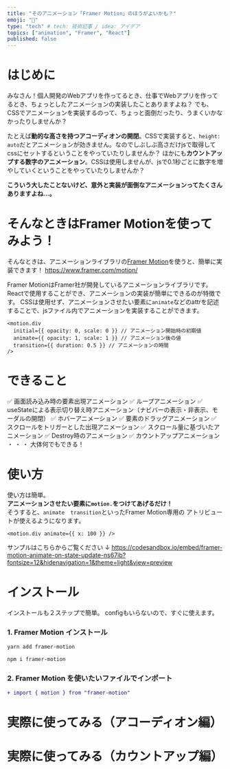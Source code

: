 ```yaml
---
title: "そのアニメーション「Framer Motion」のほうがよいかも？"
emoji: "💫"
type: "tech" # tech: 技術記事 / idea: アイデア
topics: ["animation", "Framer", "React"]
published: false
---
```


# はじめに
みなさん！個人開発のWebアプリを作ってるとき、仕事でWebアプリを作ってるとき、ちょっとしたアニメーションの実装したことありますよね？
でも、CSSでアニメーションを実装するのって、ちょっと面倒だったり、うまくいかなかったりしませんか？

たとえば**動的な高さを持つアコーディオンの開閉**。CSSで実装すると、`height: auto`だとアニメーションが効きません。なのでしぶしぶ高さだけjsで取得してcssにセットするということをやっていたりしませんか？
ほかにも**カウントアップする数字のアニメーション**。CSSは使用しませんが、jsで0.1秒ごとに数字を増やしていくということをやっていたりしませんか？

**こういう大したことないけど、意外と実装が面倒なアニメーションってたくさんありますよね...。**

# そんなときはFramer Motionを使ってみよう！
そんなときは、アニメーションライブラリの[Framer Motion](https://www.framer.com/motion/)を使うと、簡単に実装できます！
https://www.framer.com/motion/

Framer MotionはFramer社が開発しているアニメーションライブラリです。Reactで使用することができ、アニメーションの実装が簡単にできるのが特徴です。
CSSは使用せず、アニメーションさせたい要素に`animate`などのattrを記述することで、jsファイル内でアニメーションを実装することができます。
```tsx
<motion.div
  initial={{ opacity: 0, scale: 0 }} // アニメーション開始時の初期値
  animate={{ opacity: 1, scale: 1 }} // アニメーション後の値
  transition={{ duration: 0.5 }} // アニメーションの時間
/>
```

# できること
✅ 画面読み込み時の要素出現アニメーション
✅ ループアニメーション
✅ useStateによる表示切り替え時アニメーション（ナビバーの表示・非表示、モーダルの開閉）
✅ ホバーアニメーション
✅ 要素のドラッグアニメーション
✅ スクロールをトリガーとした出現アニメーション
✅ スクロール量に基づいたアニメーション
✅ Destroy時のアニメーション
✅ カウントアップアニメーション
・
・
・
大体何でもできる！

# 使い方
使い方は簡単。
<br>
**アニメーションさせたい要素に`motion.`をつけてあげるだけ！**
<br>
そうすると、`animate`　`transition`といったFramer Motion専用の アトリビュートが使えるようになります。

```tsx
<motion.div animate={{ x: 100 }} />
```


サンプルはこちらからご覧ください ↓
https://codesandbox.io/embed/framer-motion-animate-on-state-update-ns67ib?fontsize=12&hidenavigation=1&theme=light&view=preview

# インストール
インストールも２ステップで簡単。
configもいらないので、すぐに使えます。

### 1. Framer Motion インストール
```bash
yarn add framer-motion
```
```bash
npm i framer-motion
```

### 2. Framer Motion を使いたいファイルでインポート
```diff tsx:ComponentName.tsx
+ import { motion } from "framer-motion"
```

# 実際に使ってみる（アコーディオン編）

# 実際に使ってみる（カウントアップ編）
